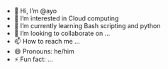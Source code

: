 - 👋 Hi, I’m @ayo
- 👀 I’m interested in Cloud computing 
- 🌱 I’m currently learning Bash scripting and python 
- 💞️ I’m looking to collaborate on ...
- 📫 How to reach me ...
- 😄 Pronouns: he/him
- ⚡ Fun fact: ...

<!---
ayok-uni/ayok-uni is a ✨ special ✨ repository because its `README.md` (this file) appears on your GitHub profile.
You can click the Preview link to take a look at your changes.
--->
